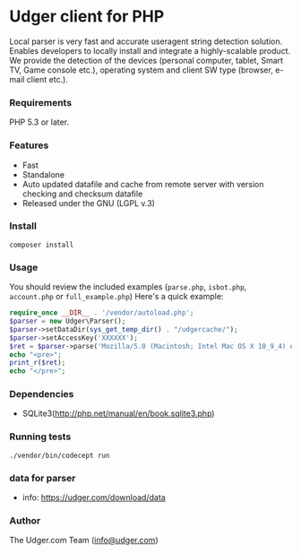 # Udger client for PHP
Local parser is very fast and accurate useragent string detection solution. Enables developers to locally install and integrate a highly-scalable product.
We provide the detection of the devices (personal computer, tablet, Smart TV, Game console etc.), operating system and client SW type (browser, e-mail client etc.).

### Requirements
PHP 5.3 or later.

### Features
- Fast
- Standalone
- Auto updated datafile and cache from remote server with version checking and checksum datafile
- Released under the GNU (LGPL v.3)

### Install

    composer install

### Usage
You should review the included examples (`parse.php`, `isbot.php`, `account.php` or `full_example.php`)
Here's a quick example:

```php
require_once __DIR__ . '/vendor/autoload.php';
$parser = new Udger\Parser();
$parser->setDataDir(sys_get_temp_dir() . "/udgercache/");
$parser->setAccessKey('XXXXXX');
$ret = $parser->parse('Mozilla/5.0 (Macintosh; Intel Mac OS X 10_9_4) AppleWebKit/537.36 (KHTML, like Gecko) Chrome/39.0.2171.71 Safari/537.36');
echo "<pre>";
print_r($ret);
echo "</pre>";
```

### Dependencies 
- SQLite3(http://php.net/manual/en/book.sqlite3.php)

### Running tests

    ./vendor/bin/codecept run

### data for parser 
- info: https://udger.com/download/data

### Author
The Udger.com Team (info@udger.com)